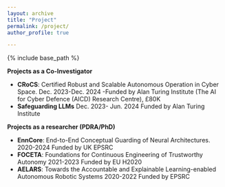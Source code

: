 ```yaml
---
layout: archive
title: "Project"
permalink: /project/
author_profile: true

---
```


{% include base_path %}

**Projects as a Co-Investigator**
* **CRoCS**: Certified Robust and Scalable Autonomous Operation in Cyber Space. Dec. 2023-Dec. 2024
  -Funded by Alan Turing Institute (The AI for Cyber Defence (AICD) Research Centre), £80K
* **Safeguarding LLMs** Dec. 2023- Jun. 2024 Funded by Alan Turing Institute

**Projects as a researcher (PDRA/PhD)**
* **EnnCore**: End-to-End Conceptual Guarding of Neural Architectures. 2020-2024 Funded by UK EPSRC
* **FOCETA**: Foundations for Continuous Engineering of Trustworthy Autonomy 2021-2023 Funded by EU H2020
* **AELARS**: Towards the Accountable and Explainable Learning-enabled Autonomous Robotic Systems 2020-2022 Funded by EPSRC
